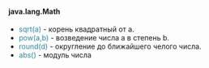 ####  java.lang.Math
- <font color="#31859b">sqrt(a)</font> - корень квадратный от a.
- <font color="#31859b">pow(a,b)</font> - возведение числа а в степень b.
- <font color="#31859b">round(d)</font> - округление до ближайшего челого числа.
- <font color="#31859b">abs()</font> - модуль числа
